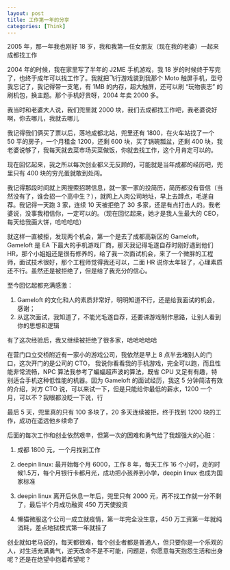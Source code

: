 ```yaml
---
layout: post
title: 工作第一年的分享
categories: [Think]
---
```


2005 年，那一年我也刚好 18 岁，我和我第一任女朋友（现在我的老婆）一起来成都找工作

2004 年的时候，我在家里写了半年的 J2ME 手机游戏，我 18 岁的时候终于写完了，也终于成年可以找工作了。我就把飞行游戏装到我那个 Moto 触屏手机，型号我忘记了，我记得带一支笔，有 1MB 的内存，超大触屏，还可以刷 “玩物丧志” 的刷机包，换主题。那个手机好贵呀，2004 年卖 2000 多。

我当时和老婆大人说，我们兜里就 2000 块，我们去成都找工作吧，我老婆说好啊，你去哪儿，我就去哪儿

我记得我们俩买了票以后，落地成都北站，兜里还有 1800，在火车站找了一个 50 平的房子，一个月租金 1200，还剩 600 块，买了锅碗瓢盆，还剩 400 块，我老婆说够了，我每天就去菜市场买菜做饭，你就去找工作，这个月肯定可以的。

现在回忆起来，我之所以每次创业都义无反顾的，可能就是当年成都的经历吧，兜里只有 400 块的穷光蛋就敢到处闯。

我记得那段时间就上网搜索招聘信息，就一家一家的投简历，简历都没有音信（当然没有了，谁会招一个高中生？），就网上人肉公司地址，早上去蹲点，毛遂自荐。我记得一天跑 3 家，连续 10 天被拒绝了 30 多家，还是有点打击人的。我老婆说，没事我相信你，一定可以的。（现在回忆起来，她才是我人生最大的 CEO，每天给我画大饼，哈哈哈哈）

就这样一直被拒，发现两个机会，第一个是去了成都高新区的 Gameloft，Gameloft 是 EA 下最大的手机游戏厂商，那天我记得毛遂自荐时刚好遇到他们 HR，那个小姐姐还是很有修养的，给了我一次面试机会，来了一个微胖的工程师，面试技术很好，那个工程师觉得我还可以，二面 HR 说你太年轻了，心理素质还不行。虽然还是被拒绝了，但是给了我充分的信心。

至今回忆起都充满感激：
1. Gameloft 的文化和人的素质非常好，明明知道不行，还是给我面试的机会，感谢；
2. 从这次面试，我知道了，不能光毛遂自荐，还要讲游戏制作思路，让别人看到你的思想和逻辑

有了这次经验后，我又继续被拒绝了很多家，哈哈哈哈哈

在营门口立交桥附近有一家小的游戏公司，我依然是早上 8 点半去堵别人的门口，这次开门的是公司的 CTO， 我说你看看我的手机游戏，完全可以跑，而且性能非常流畅，NPC 算法我参考了蝙蝠超声波的算法，既省 CPU 又足有有趣，特别适合手机这种低性能的机器。因为 Gameloft 的面试经历，我这 5 分钟简洁有效的介绍，对方 CTO 说，可以来试一下，但是只能给你最低的薪水，1200 一个月，可以不？我眼都没眨一下说，行

最后 5 天，兜里真的只有 100 多块了，20 多天连续被拒，终于找到 1200 块的工作，成功在遥远他乡续命了

后面的每次工作和创业依然艰辛，但第一次的困难和勇气给了我超强大的心脏：

1. 成都 1800 元，一个月找到工作

2. deepin linux: 最开始每个月 6000，工作 8 年，每天工作 16 个小时，走的时候1.5万，每个月银行卡都月光，成功把小孩养到小学，deepin linux 也成为国家标准

3. deepin linux 离开后休息一年后，兜里只有 2000 元，再不找工作就一分不剩了，最后半个月成功融资 450 万天使投资

4. 懒猫微服这个公司一成立就疫情，第一年完全没生意，450 万工资第一年就纯消耗，差点地狱模式第一年就挂了

创业就如老马说的，每天都很难，每个创业者都是普通人，但只要你是一个乐观的人，对生活充满勇气，逆天改命不是不可能，问题是，你愿意每天抱怨生活和出身呢？还是在绝望中抱着希望呢？

